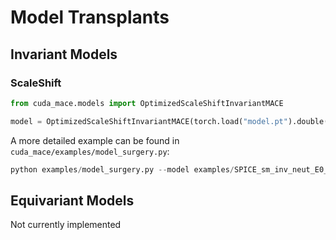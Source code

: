 
# Model Transplants

## Invariant Models

### ScaleShift
```python
from cuda_mace.models import OptimizedScaleShiftInvariantMACE

model = OptimizedScaleShiftInvariantMACE(torch.load("model.pt").double())
```

A more detailed example can be found in `cuda_mace/examples/model_surgery.py`:

```python
python examples/model_surgery.py --model examples/SPICE_sm_inv_neut_E0_swa.model
```

## Equivariant Models

Not currently implemented